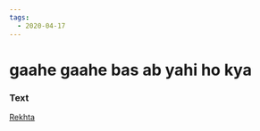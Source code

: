 ```yaml
---
tags:
  - 2020-04-17
---
```

# gaahe gaahe bas ab yahi ho kya 

### Text
[Rekhta](https://www.rekhta.org/ghazals/gaahe-gaahe-bas-ab-yahii-ho-kyaa-jaun-eliya-ghazals?lang=ur)

